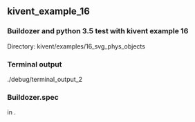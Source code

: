 ## kivent_example_16

### Buildozer and python 3.5 test with kivent example 16

Directory: kivent/examples/16_svg_phys_objects

### Terminal output
./debug/terminal_output_2

### Buildozer.spec
in .
